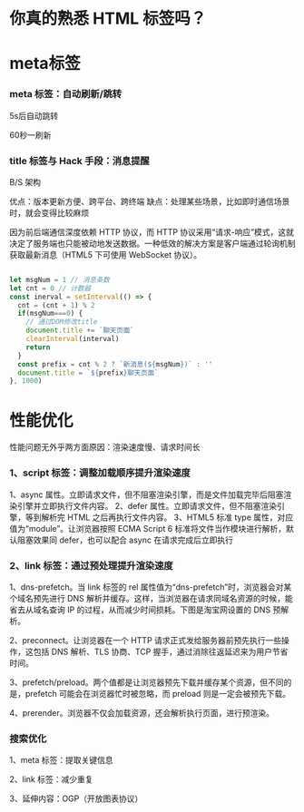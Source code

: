 # 你真的熟悉 HTML 标签吗？


# meta标签

### meta 标签：自动刷新/跳转

5s后自动跳转
<meta http-equiv="Refresh" content="5; URL=page2.html">

60秒一刷新
<meta http-equiv="Refresh" content="60">



### title 标签与 Hack 手段：消息提醒

 B/S 架构

 优点：版本更新方便、跨平台、跨终端
 缺点：处理某些场景，比如即时通信场景时，就会变得比较麻烦


因为前后端通信深度依赖 HTTP 协议，而 HTTP 协议采用“请求-响应”模式，这就决定了服务端也只能被动地发送数据。一种低效的解决方案是客户端通过轮询机制获取最新消息（HTML5 下可使用 WebSocket 协议）。

```js

let msgNum = 1 // 消息条数
let cnt = 0 // 计数器
const inerval = setInterval(() => {
  cnt = (cnt + 1) % 2
  if(msgNum===0) {
    // 通过DOM修改title
    document.title += `聊天页面`
    clearInterval(interval)
    return
  }
  const prefix = cnt % 2 ? `新消息(${msgNum})` : ''
  document.title = `${prefix}聊天页面`
}, 1000)

```



# 性能优化

性能问题无外乎两方面原因：渲染速度慢、请求时间长

### 1、script 标签：调整加载顺序提升渲染速度

1、async 属性。立即请求文件，但不阻塞渲染引擎，而是文件加载完毕后阻塞渲染引擎并立即执行文件内容。
2、defer 属性。立即请求文件，但不阻塞渲染引擎，等到解析完 HTML 之后再执行文件内容。
3、HTML5 标准 type 属性，对应值为“module”。让浏览器按照 ECMA Script 6 标准将文件当作模块进行解析，默认阻塞效果同 defer，也可以配合 async 在请求完成后立即执行


### 2、link 标签：通过预处理提升渲染速度

1、dns-prefetch。当 link 标签的 rel 属性值为“dns-prefetch”时，浏览器会对某个域名预先进行 DNS 解析并缓存。这样，当浏览器在请求同域名资源的时候，能省去从域名查询 IP 的过程，从而减少时间损耗。下图是淘宝网设置的 DNS 预解析。

2、preconnect。让浏览器在一个 HTTP 请求正式发给服务器前预先执行一些操作，这包括 DNS 解析、TLS 协商、TCP 握手，通过消除往返延迟来为用户节省时间。

3、prefetch/preload。两个值都是让浏览器预先下载并缓存某个资源，但不同的是，prefetch 可能会在浏览器忙时被忽略，而 preload 则是一定会被预先下载。

4、prerender。浏览器不仅会加载资源，还会解析执行页面，进行预渲染。


### 搜索优化

1、meta 标签：提取关键信息

<meta content="xxx" name="keywords">


2、link 标签：减少重复


3、延伸内容：OGP（开放图表协议）